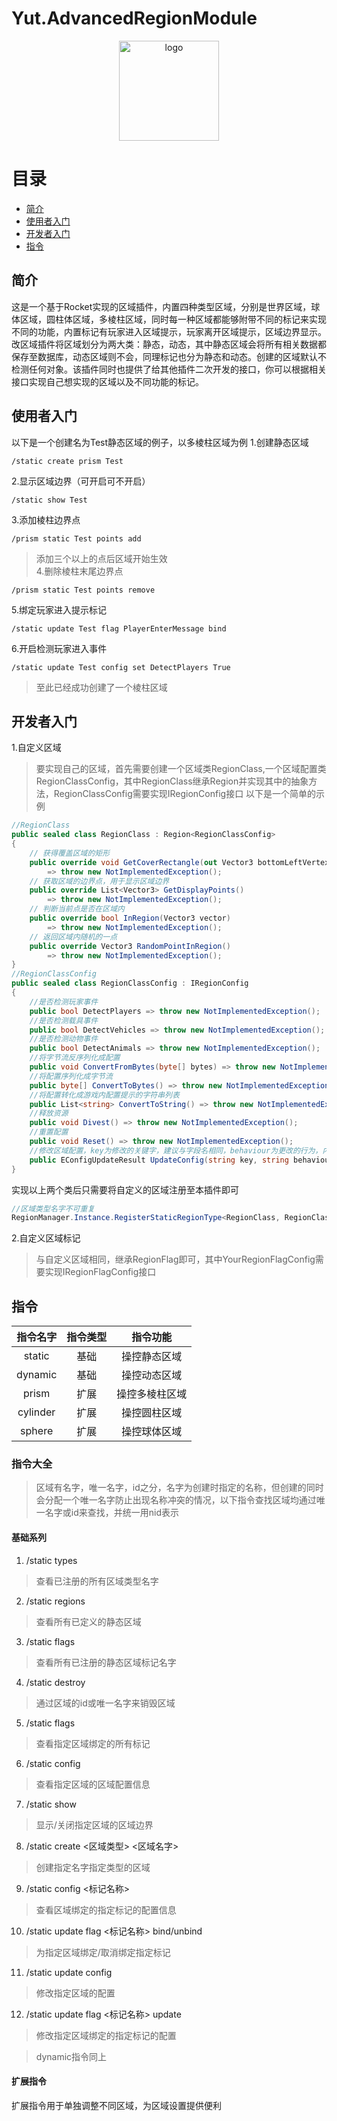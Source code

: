 # Yut.AdvancedRegionModule
<div align="center">
   <img width="160" src="/Images/Yuthung.jpg" alt="logo"></br>   
</div>           

# 目录
+ [简介](#简介)
+ [使用者入门](#使用者入门)
+ [开发者入门](#开发者入门)
+ [指令](#指令)

## 简介
这是一个基于Rocket实现的区域插件，内置四种类型区域，分别是世界区域，球体区域，圆柱体区域，多棱柱区域，同时每一种区域都能够附带不同的标记来实现不同的功能，内置标记有玩家进入区域提示，玩家离开区域提示，区域边界显示。改区域插件将区域划分为两大类：静态，动态，其中静态区域会将所有相关数据都保存至数据库，动态区域则不会，同理标记也分为静态和动态。创建的区域默认不检测任何对象。该插件同时也提供了给其他插件二次开发的接口，你可以根据相关接口实现自己想实现的区域以及不同功能的标记。
## 使用者入门
以下是一个创建名为Test静态区域的例子，以多棱柱区域为例
1.创建静态区域
```
/static create prism Test
```
2.显示区域边界（可开启可不开启）
```
/static show Test
```
3.添加棱柱边界点
```
/prism static Test points add
```
> 添加三个以上的点后区域开始生效      
4.删除棱柱末尾边界点
```
/prism static Test points remove
```
5.绑定玩家进入提示标记
```
/static update Test flag PlayerEnterMessage bind
```
6.开启检测玩家进入事件
```
/static update Test config set DetectPlayers True
```
> 至此已经成功创建了一个棱柱区域
## 开发者入门
1.自定义区域
> 要实现自己的区域，首先需要创建一个区域类RegionClass,一个区域配置类RegionClassConfig，其中RegionClass继承Region<RegionClassConfig>并实现其中的抽象方法，RegionClassConfig需要实现IRegionConfig接口
以下是一个简单的示例
```C#
//RegionClass
public sealed class RegionClass : Region<RegionClassConfig>
{
    // 获得覆盖区域的矩形
    public override void GetCoverRectangle(out Vector3 bottomLeftVertex, out Vector3 topRightVertex)
        => throw new NotImplementedException();
    // 获取区域的边界点，用于显示区域边界
    public override List<Vector3> GetDisplayPoints()
        => throw new NotImplementedException();
    // 判断当前点是否在区域内
    public override bool InRegion(Vector3 vector)
        => throw new NotImplementedException();
    // 返回区域内随机的一点
    public override Vector3 RandomPointInRegion()
        => throw new NotImplementedException();
}
//RegionClassConfig
public sealed class RegionClassConfig : IRegionConfig
{
    //是否检测玩家事件
    public bool DetectPlayers => throw new NotImplementedException();
    //是否检测载具事件
    public bool DetectVehicles => throw new NotImplementedException();
    //是否检测动物事件
    public bool DetectAnimals => throw new NotImplementedException();
    //将字节流反序列化成配置
    public void ConvertFromBytes(byte[] bytes) => throw new NotImplementedException();
    //将配置序列化成字节流
    public byte[] ConvertToBytes() => throw new NotImplementedException();
    //将配置转化成游戏内配置提示的字符串列表
    public List<string> ConvertToString() => throw new NotImplementedException();
    //释放资源
    public void Divest() => throw new NotImplementedException();
    //重置配置
    public void Reset() => throw new NotImplementedException();
    //修改区域配置，key为修改的关键字，建议与字段名相同，behaviour为更改的行为，内置有set,add,remove,也可以自定义，value为更改的值
    public EConfigUpdateResult UpdateConfig(string key, string behaviour, string value) => throw new NotImplementedException();
}
```
实现以上两个类后只需要将自定义的区域注册至本插件即可
```C#
//区域类型名字不可重复
RegionManager.Instance.RegisterStaticRegionType<RegionClass, RegionClassConfig>("区域类型名字");
```
2.自定义区域标记
> 与自定义区域相同，继承RegionFlag<YourRegionFlagConfig>即可，其中YourRegionFlagConfig需要实现IRegionFlagConfig接口
## 指令
指令名字|指令类型|指令功能
:-:|:-:|:-:
static|基础|操控静态区域
dynamic|基础|操控动态区域
prism|扩展|操控多棱柱区域
cylinder|扩展|操控圆柱区域
sphere|扩展|操控球体区域
### 指令大全
> 区域有名字，唯一名字，id之分，名字为创建时指定的名称，但创建的同时会分配一个唯一名字防止出现名称冲突的情况，以下指令查找区域均通过唯一名字或id来查找，并统一用nid表示
#### 基础系列
1. /static types
> 查看已注册的所有区域类型名字      
2. /static regions
> 查看所有已定义的静态区域      
3. /static flags
> 查看所有已注册的静态区域标记名字      
4. /static destroy <nid>
> 通过区域的id或唯一名字来销毁区域      
5. /static flags <nid>
> 查看指定区域绑定的所有标记      
6. /static config <nid>
> 查看指定区域的区域配置信息      
7. /static show <nid>
> 显示/关闭指定区域的区域边界      
8. /static create <区域类型> <区域名字>
> 创建指定名字指定类型的区域      
9. /static config <nid> <标记名称>
> 查看区域绑定的指定标记的配置信息      
10. /static update <nid> flag <标记名称> bind/unbind
> 为指定区域绑定/取消绑定指定标记      
11. /static update <nid> config <key> <behaviour> <value>
> 修改指定区域的配置      
12. /static update <nid> flag <标记名称> update <key> <behaviour> <value>
> 修改指定区域绑定的指定标记的配置      

>  dynamic指令同上
#### 扩展指令
扩展指令用于单独调整不同区域，为区域设置提供便利      
